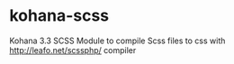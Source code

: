 kohana-scss
===========

Kohana 3.3 SCSS Module to compile Scss files to css with http://leafo.net/scssphp/ compiler
